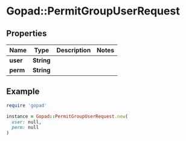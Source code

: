# Gopad::PermitGroupUserRequest

## Properties

| Name | Type | Description | Notes |
| ---- | ---- | ----------- | ----- |
| **user** | **String** |  |  |
| **perm** | **String** |  |  |

## Example

```ruby
require 'gopad'

instance = Gopad::PermitGroupUserRequest.new(
  user: null,
  perm: null
)
```

